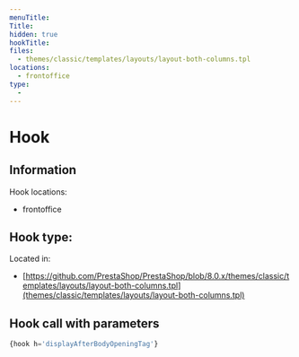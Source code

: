 ```yaml
---
menuTitle: 
Title: 
hidden: true
hookTitle: 
files:
  - themes/classic/templates/layouts/layout-both-columns.tpl
locations:
  - frontoffice
type:
  - 
---
```


# Hook 

## Information

Hook locations: 
  - frontoffice

Hook type: 
  - 

Located in: 
  - [https://github.com/PrestaShop/PrestaShop/blob/8.0.x/themes/classic/templates/layouts/layout-both-columns.tpl](themes/classic/templates/layouts/layout-both-columns.tpl)

## Hook call with parameters

```php
{hook h='displayAfterBodyOpeningTag'}
```